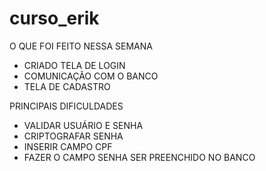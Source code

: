 # curso_erik

O QUE FOI FEITO NESSA SEMANA
 - CRIADO TELA DE LOGIN
 - COMUNICAÇÃO COM O BANCO
 - TELA DE CADASTRO

PRINCIPAIS DIFICULDADES
 - VALIDAR USUÁRIO E SENHA
 - CRIPTOGRAFAR SENHA
 - INSERIR CAMPO CPF
 - FAZER O CAMPO SENHA SER PREENCHIDO NO BANCO